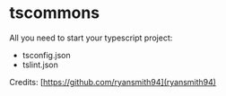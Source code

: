 # tscommons

All you need to start your typescript project:
- tsconfig.json
- tslint.json

Credits:
[https://github.com/ryansmith94](ryansmith94)